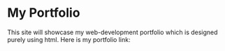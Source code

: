 # My Portfolio
This site will showcase my web-development portfolio which is designed purely using html. Here is my portfolio link: 